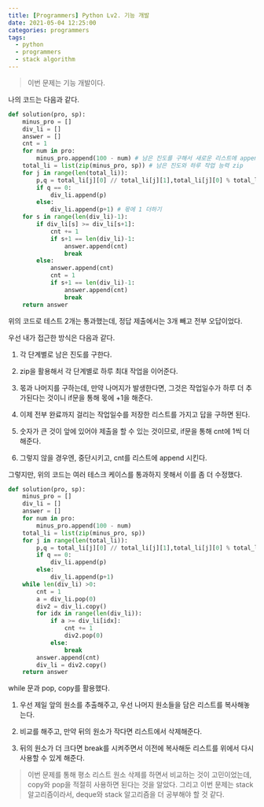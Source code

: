 ```yaml
---
title: [Programmers] Python Lv2. 기능 개발
date: 2021-05-04 12:25:00
categories: programmers
tags:
  - python
  - programmers
  - stack algorithm
---
```

>이번 문제는 기능 개발이다.

나의 코드는 다음과 같다.

~~~python
def solution(pro, sp):
    minus_pro = []
    div_li = []
    answer = []
    cnt = 1
    for num in pro:
        minus_pro.append(100 - num) # 남은 진도를 구해서 새로운 리스트에 append
    total_li = list(zip(minus_pro, sp)) # 남은 진도와 하루 작업 능력 zip
    for j in range(len(total_li)):
        p,q = total_li[j][0] // total_li[j][1],total_li[j][0] % total_li[j][1]
        if q == 0:
            div_li.append(p)
        else:
            div_li.append(p+1) # 몫에 1 더하기
    for s in range(len(div_li)-1):
        if div_li[s] >= div_li[s+1]:
            cnt += 1
            if s+1 == len(div_li)-1:
                answer.append(cnt)
                break
        else:
            answer.append(cnt)
            cnt = 1
            if s+1 == len(div_li)-1:
                answer.append(cnt)
                break
    return answer
~~~
위의 코드로 테스트 2개는 통과했는데, 정답 제출에서는 3개 빼고 전부 오답이었다.  

우선 내가 접근한 방식은 다음과 같다.  

1. 각 단계별로 남은 진도를 구한다.  

2. zip을 활용해서 각 단계별로 하루 최대 작업을 이어준다.  

3. 몫과 나머지를 구하는데, 만약 나머지가 발생한다면, 그것은 작업일수가 하루 더 추가된다는 것이니 if문을 통해 몫에 +1을 해준다.  

4. 이제 전부 완료까지 걸리는 작업일수를 저장한 리스트를 가지고 답을 구하면 된다.  

5. 숫자가 큰 것이 앞에 있어야 제출을 할 수 있는 것이므로, if문을 통해 cnt에 1씩 더해준다.  

6. 그렇지 않을 경우엔, 중단시키고, cnt를 리스트에 append 시킨다.  

그렇지만, 위의 코드는 여러 테스크 케이스를 통과하지 못해서 이를 좀 더 수정했다.  
~~~python
def solution(pro, sp):
    minus_pro = []
    div_li = []
    answer = []
    for num in pro:
        minus_pro.append(100 - num)
    total_li = list(zip(minus_pro, sp))
    for j in range(len(total_li)):
        p,q = total_li[j][0] // total_li[j][1],total_li[j][0] % total_li[j][1]
        if q == 0:
            div_li.append(p)
        else:
            div_li.append(p+1)
    while len(div_li) >0:
        cnt = 1
        a = div_li.pop(0)
        div2 = div_li.copy()
        for idx in range(len(div_li)):
            if a >= div_li[idx]:
                cnt += 1
                div2.pop(0)
            else:
                break
        answer.append(cnt)
        div_li = div2.copy()
    return answer
~~~

while 문과 pop, copy를 활용했다.  

1. 우선 제일 앞의 원소를 추출해주고, 우선 나머지 원소들을 담은 리스트를 복사해놓는다.  

2. 비교를 해주고, 만약 뒤의 원소가 작다면 리스트에서 삭제해준다.  

3. 뒤의 원소가 더 크다면 break를 시켜주면서 이전에 복사해둔 리스트를 위에서 다시 사용할 수 있게 해준다.  

> 이번 문제를 통해 평소 리스트 원소 삭제를 하면서 비교하는 것이 고민이었는데, copy와 pop을 적절히 사용하면 된다는 것을 알았다. 그리고 이번 문제는 stack 알고리즘이라서, deque와 stack 알고리즘을 더 공부해야 할 것 같다.  
